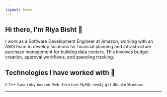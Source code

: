 ```yaml
---
layout: home
---
```


## Hi there, I'm Riya Bisht 👋 

I work as a Software Development Engineer at Amazon, working with an AWS team to develop solutions for financial planning and infrastructure purchase management for building data centers. This involves budget creation, approval workflows, and spending tracking. 

## Technologies I have worked with 🤹

`C` `C++` `Java` `ruby` `Amazon Web Services` `MySQL` `neo4j` `git` `Ubuntu` `Windows`

---
